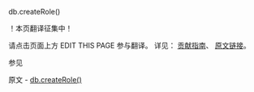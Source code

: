  db.createRole()

 ！本页翻译征集中！

请点击页面上方 EDIT THIS PAGE 参与翻译。
详见：
[贡献指南]( https://github.com/JinMuInfo/MongoDB-Manual-zh/blob/master/CONTRIBUTING.md )、
[原文链接](  https://docs.mongodb.com/manual/reference/method/db.createRole/  )。

 参见

原文 - [db.createRole()]( https://docs.mongodb.com/manual/reference/method/db.createRole/ )

